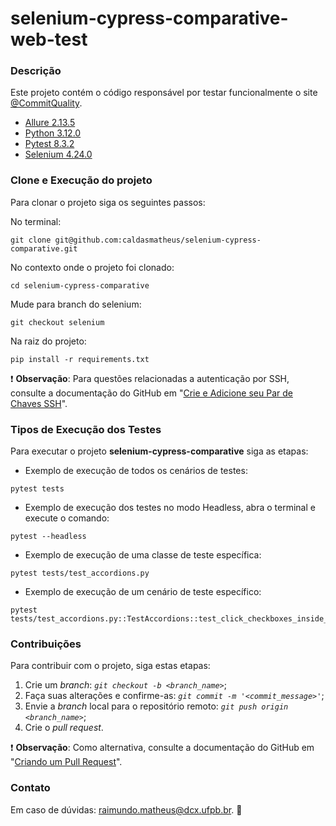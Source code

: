 # selenium-cypress-comparative-web-test

### Descrição

Este projeto contém o código responsável por testar funcionalmente o site [@CommitQuality](https://commitquality.com).

- [Allure 2.13.5](https://allurereport.org)
- [Python 3.12.0](https://www.python.org/downloads/release/python-3120/)
- [Pytest 8.3.2](https://docs.pytest.org/en/stable/announce/release-8.3.2.html)
- [Selenium 4.24.0](https://www.selenium.dev/blog/2024/selenium-4-24-released/)

### Clone e Execução do projeto

Para clonar o projeto siga os seguintes passos:

No terminal:
```
git clone git@github.com:caldasmatheus/selenium-cypress-comparative.git
```

No contexto onde o projeto foi clonado:
```
cd selenium-cypress-comparative
```

Mude para branch do selenium:
```
git checkout selenium
```

Na raiz do projeto:
```
pip install -r requirements.txt
```

:exclamation: **Observação**: Para questões relacionadas a autenticação por SSH, consulte a documentação do GitHub em "[Crie e Adicione seu Par de Chaves SSH](https://docs.github.com/pt/authentication/connecting-to-github-with-ssh)".

### Tipos de Execução dos Testes

Para executar o projeto **selenium-cypress-comparative** siga as etapas:

* Exemplo de execução de todos os cenários de testes:

```
pytest tests
```

* Exemplo de execução dos testes no modo Headless, abra o terminal e execute o comando:

```
pytest --headless
```

* Exemplo de execução de uma classe de teste específica:

```
pytest tests/test_accordions.py
```

* Exemplo de execução de um cenário de teste específico:

```
pytest tests/test_accordions.py::TestAccordions::test_click_checkboxes_inside_accordion
```

### Contribuições

Para contribuir com o projeto, siga estas etapas:

1. Crie um *branch*: *`git checkout -b <branch_name>`*;
2. Faça suas alterações e confirme-as: *`git commit -m '<commit_message>'`*;
3. Envie a *branch* local para o repositório remoto: *`git push origin <branch_name>`*;
4. Crie o *pull request*.

:exclamation: **Observação**: Como alternativa, consulte a documentação do GitHub em "[Criando um Pull Request](https://docs.github.com/pt/pull-requests/collaborating-with-pull-requests/proposing-changes-to-your-work-with-pull-requests/creating-a-pull-request)".

### Contato

Em caso de dúvidas: <raimundo.matheus@dcx.ufpb.br>. :incoming_envelope: